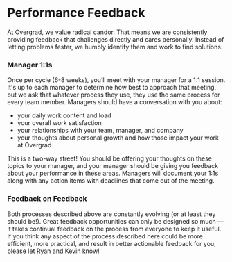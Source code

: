 # Performance Feedback

At Overgrad, we value radical candor. That means we are consistently providing feedback that challenges directly and cares personally. Instead of letting problems fester, we humbly identify them and work to find solutions.

### Manager 1:1s
Once per cycle (6-8 weeks), you’ll meet with your manager for a 1:1 session. It's up to each manager to determine how best to approach that meeting, but we ask that whatever process they use, they use the same process for every team member. Managers should have a conversation with you about:
- your daily work content and load
- your overall work satisfaction
- your relationships with your team, manager, and company
- your thoughts about personal growth and how those impact your work at Overgrad

This is a two-way street! You should be offering your thoughts on these topics to your manager, and your manager should be giving you feedback about your performance in these areas. Managers will document your 1:1s along with any action items with deadlines that come out of the meeting.

### Feedback on Feedback
Both processes described above are constantly evolving (or at least they should be!). Great feedback opportunities can only be designed so much — it takes continual feedback on the process from everyone to keep it useful. If you think any aspect of the process described here could be more efficient, more practical, and result in better actionable feedback for you, please let Ryan and Kevin know!